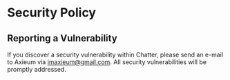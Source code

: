 # Security Policy

## Reporting a Vulnerability
If you discover a security vulnerability within Chatter, please send an e-mail to Axieum via imaxieum@gmail.com. All security vulnerabilities will be promptly addressed.

